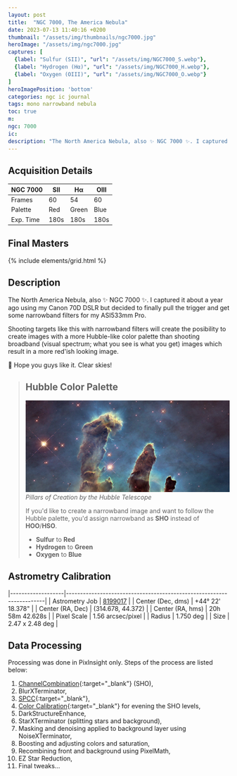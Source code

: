 ```yaml
---
layout: post
title:  "NGC 7000, The America Nebula"
date: 2023-07-13 11:40:16 +0200
thumbnail: "/assets/img/thumbnails/ngc7000.jpg"
heroImage: "/assets/img/ngc7000.jpg"
captures: [
  {label: "Sulfur (SII)", "url": "/assets/img/NGC7000_S.webp"},
  {label: "Hydrogen (Hα)", "url": "/assets/img/NGC7000_H.webp"},
  {label: "Oxygen (OIII)", "url": "/assets/img/NGC7000_O.webp"}
]
heroImagePosition: 'bottom'
categories: ngc ic journal
tags: mono narrowband nebula
toc: true
m: 
ngc: 7000
ic: 
description: "The North America Nebula, also ✨ NGC 7000 ✨. I captured it about a year ago using DSLR but decided to finally pull the trigger and get some narrowband filters."
---
```

## Acquisition Details

| NGC 7000  | SII      | Hα       | OIII     |
|-----------|----------|----------|----------|
| Frames    | 60       | 54       | 60       |
| Palette   | Red      | Green    | Blue     |
| Exp. Time | 180s     | 180s     | 180s     |

## Final Masters

{% include elements/grid.html %}

## Description
The North America Nebula, also ✨ NGC 7000 ✨.
I captured it about a year ago using my Canon 70D DSLR but decided to finally pull the trigger and get some narrowband filters for my ASI533mm Pro.

Shooting targets like this with narrowband filters will create the posibility to create images with a more Hubble-like color palette than shooting broadband
(visual spectrum; what you see is what you get) images which result in a more red'ish looking image.

🔭 Hope you guys like it. Clear skies!

> ## Hubble Color Palette
> ![Pillars of Creation](/assets/img/pillars.jpg "Pillars of Creation")
> *Pillars of Creation by the Hubble Telescope*
>
> If you'd like to create a narrowband image and want to follow the Hubble palette, you'd assign narrowband as **SHO** instead of **HOO**/**HSO**.
>
> - **Sulfur** to **Red**
> - **Hydrogen** to **Green**
> - **Oxygen** to **Blue**



## Astrometry Calibration 

|-------------------|----------------------------------------------------------------------|
| Astrometry Job    | [8199017](https://nova.astrometry.net/user_images/8199017#annotated) |
| Center (Dec, dms) | +44° 22' 18.378"                                                     |
| Center (RA, Dec)  | (314.678, 44.372)                                                    |
| Center (RA, hms)  | 20h 58m 42.628s                                                      |
| Pixel Scale       | 1.56 arcsec/pixel                                                    |
| Radius            | 1.750 deg                                                           |
| Size              | 2.47 x 2.48 deg                                                      |




## Data Processing

Processing was done in PixInsight only. Steps of the process are listed below:

1. [ChannelCombination](https://pixinsight.com/doc/tools/ChannelCombination/ChannelCombination.html){:target="_blank"} (SHO),
2. BlurXTerminator,
3. [SPCC](https://pixinsight.com/doc/docs/SPCC/SPCC.html#__Applying_SPCC_to_Narrowband_Images__){:target="_blank"}, 
4. [ Color Calibration](https://pixinsight.com/doc/tools/ColorCalibration/ColorCalibration.html){:target="_blank"} for evening the SHO levels, 
5. DarkStructureEnhance, 
6. StarXTerminator (splitting stars and background), 
7. Masking and denoising applied to background layer using NoiseXTerminator, 
8. Boosting and adjusting colors and saturation, 
9. Recombining front and background using PixelMath, 
10. EZ Star Reduction, 
11. Final tweaks...

